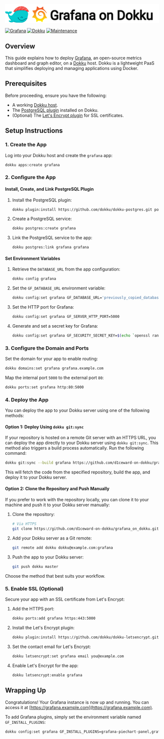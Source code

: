 ![](.github/images/repo_header.png)

[![Grafana](https://img.shields.io/badge/Grafana-12.0.0-blue.svg)](https://github.com/grafana/grafana/releases/tag/v12.0.0)
[![Dokku](https://img.shields.io/badge/Dokku-Repo-blue.svg)](https://github.com/dokku/dokku)
[![Maintenance](https://img.shields.io/badge/Maintained%3F-yes-green.svg)](https://github.com/d1ceward-on-dokku/grafana_on_dokku/graphs/commit-activity)

## Overview

This guide explains how to deploy [Grafana](https://grafana.com/), an open-source metrics dashboard and graph editor, on a [Dokku](http://dokku.viewdocs.io/dokku/) host. Dokku is a lightweight PaaS that simplifies deploying and managing applications using Docker.

## Prerequisites

Before proceeding, ensure you have the following:

- A working [Dokku host](http://dokku.viewdocs.io/dokku/getting-started/installation/).
- The [PostgreSQL plugin](https://github.com/dokku/dokku-postgres) installed on Dokku.
- (Optional) The [Let's Encrypt plugin](https://github.com/dokku/dokku-letsencrypt) for SSL certificates.

## Setup Instructions

### 1. Create the App

Log into your Dokku host and create the `grafana` app:

```bash
dokku apps:create grafana
```

### 2. Configure the App

#### Install, Create, and Link PostgreSQL Plugin

1. Install the PostgreSQL plugin:

    ```bash
    dokku plugin:install https://github.com/dokku/dokku-postgres.git postgres
    ```

2. Create a PostgreSQL service:

    ```bash
    dokku postgres:create grafana
    ```

3. Link the PostgreSQL service to the app:

    ```bash
    dokku postgres:link grafana grafana
    ```

#### Set Environment Variables

1. Retrieve the `DATABASE_URL` from the app configuration:

    ```bash
    dokku config grafana
    ```

2. Set the `GF_DATABASE_URL` environment variable:

    ```bash
    dokku config:set grafana GF_DATABASE_URL='previously_copied_database_url'
    ```

3. Set the HTTP port for Grafana:

    ```bash
    dokku config:set grafana GF_SERVER_HTTP_PORT=5000
    ```

4. Generate and set a secret key for Grafana:

    ```bash
    dokku config:set grafana GF_SECURITY_SECRET_KEY=$(echo `openssl rand -base64 45` | tr -d \=+ | cut -c 1-32)
    ```

### 3. Configure the Domain and Ports

Set the domain for your app to enable routing:

```bash
dokku domains:set grafana grafana.example.com
```

Map the internal port `5000` to the external port `80`:

```bash
dokku ports:set grafana http:80:5000
```

### 4. Deploy the App

You can deploy the app to your Dokku server using one of the following methods:

#### Option 1: Deploy Using `dokku git:sync`

If your repository is hosted on a remote Git server with an HTTPS URL, you can deploy the app directly to your Dokku server using `dokku git:sync`. This method also triggers a build process automatically. Run the following command:

```bash
dokku git:sync --build grafana https://github.com/d1ceward-on-dokku/grafana_on_dokku.git
```

This will fetch the code from the specified repository, build the app, and deploy it to your Dokku server.

#### Option 2: Clone the Repository and Push Manually

If you prefer to work with the repository locally, you can clone it to your machine and push it to your Dokku server manually:

1. Clone the repository:

    ```bash
    # Via HTTPS
    git clone https://github.com/d1ceward-on-dokku/grafana_on_dokku.git
    ```

2. Add your Dokku server as a Git remote:

    ```bash
    git remote add dokku dokku@example.com:grafana
    ```

3. Push the app to your Dokku server:

    ```bash
    git push dokku master
    ```

Choose the method that best suits your workflow.

### 5. Enable SSL (Optional)

Secure your app with an SSL certificate from Let's Encrypt:

1. Add the HTTPS port:

    ```bash
    dokku ports:add grafana https:443:5000
    ```

2. Install the Let's Encrypt plugin:

    ```bash
    dokku plugin:install https://github.com/dokku/dokku-letsencrypt.git
    ```

3. Set the contact email for Let's Encrypt:

    ```bash
    dokku letsencrypt:set grafana email you@example.com
    ```

4. Enable Let's Encrypt for the app:

    ```bash
    dokku letsencrypt:enable grafana
    ```

## Wrapping Up

Congratulations! Your Grafana instance is now up and running. You can access it at [https://grafana.example.com](https://grafana.example.com).

To add Grafana plugins, simply set the environment variable named `GF_INSTALL_PLUGINS`:

```bash
dokku config:set grafana GF_INSTALL_PLUGINS=grafana-piechart-panel,grafana-github-datasource
```
